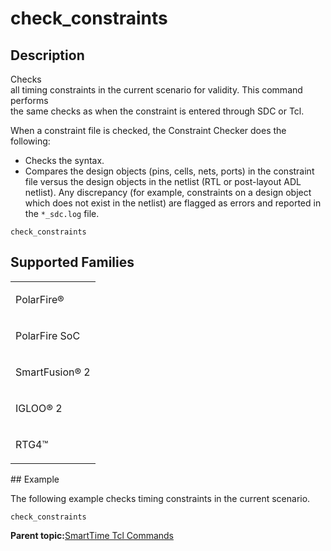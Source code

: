 # check\_constraints

## Description

Checks<br /> all timing constraints in the current scenario for validity. This command performs<br /> the same checks as when the constraint is entered through SDC or Tcl.

When a constraint file is checked, the Constraint Checker does the following:

-   Checks the syntax.
-   Compares the design objects \(pins, cells, nets, ports\) in the constraint file versus the design objects in the netlist \(RTL or post-layout ADL netlist\). Any discrepancy \(for example, constraints on a design object which does not exist in the netlist\) are flagged as errors and reported in the `*_sdc.log` file.

```
check_constraints
```

## Supported Families

<table id="GUID-56F9E300-6CAB-48D0-9D92-B4EC8F62D904"><tbody><tr><td>

PolarFire®

</td></tr><tr><td>

PolarFire SoC

</td></tr><tr><td>

SmartFusion® 2

</td></tr><tr><td>

IGLOO® 2

</td></tr><tr><td>

RTG4™

</td></tr></tbody>
</table>## Example

The following example checks timing constraints in the current scenario.

```
check_constraints
```

**Parent topic:**[SmartTime Tcl Commands](GUID-96623DD0-9D90-4AFA-90C3-B2BAEEE15670.md)

